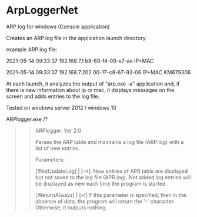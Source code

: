 # ArpLoggerNet
ARP log for windows (Console application)

Creates an ARP.log file in the application launch directory.

example ARP.log file:

2021-05-14 09:33:37 192.168.7.1 b8-69-f4-09-e7-ae IP+MAC

2021-05-14 09:33:37 192.168.7.202 00-17-c8-67-93-06 IP+MAC KM679306


At each launch, it analyzes the output of "arp.exe -a" application and, 
if there is new information about ip or mac, it displays messages on the screen and adds entries to the log file.

Tested on windows server 2012 / windows 10

ARPlogger.exe /?

>>ARPlogger. Ver 2.0
>>
>>Parses the ARP table and maintains a log file (ARP.log) with a list of new entries.
>>
>>Parameters:
>>
>>[/NotUpdateLog] | [-n]: New entries of APR table are displayed but not saved to the log file (APR.log).
>>                        Not added log entries will be displayed as new each time the program is started.
>>                        
>>[/ReturnAlways] | [-r]  If this parameter is specified, then in the absence of data, the program will return the '-' character. Otherwise, it outputs nothing.

